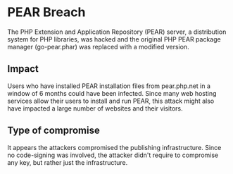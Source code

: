 # PEAR Breach

The PHP Extension and Application Repository (PEAR) server,
a distribution system for PHP libraries, was hacked
and the original PHP PEAR package manager (go-pear.phar)
was replaced with a modified version.


## Impact

Users who have installed PEAR installation files from pear.php.net
in a window of 6 months could have been infected.
Since many web hosting services allow their users to install and run PEAR,
this attack might also have impacted a large number of websites and their visitors.

## Type of compromise

It appears the attackers compromised the publishing infrastructure. Since no
code-signing was involved, the attacker didn't require to compromise any key,
but rather just the infrastructure.
